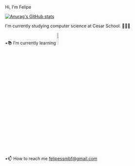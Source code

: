 Hi, I'm Felipe

[![Anurag's GitHub stats](https://github-readme-stats.vercel.app/api?username=felipesergiob)](https://github.com/anuraghazra/github-readme-stats)

I'm currently studying computer science at Cesar School. 👨🏻‍💻

•📚 I’m currently learning   <code><img width="10%" src="https://www.vectorlogo.zone/logos/flutterio/flutterio-ar21.svg"></code>

•📫 How to reach me felipessmbf@gmail.com
